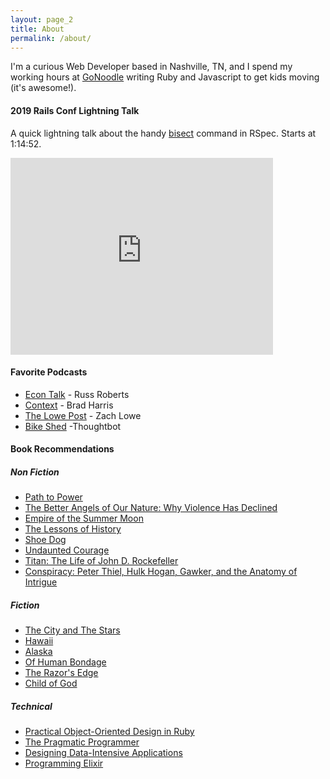 ```yaml
---
layout: page_2
title: About
permalink: /about/
---
```


I'm a curious Web Developer based in Nashville, TN, and I spend my working hours at [GoNoodle](https://www.gonoodle.com/) writing Ruby and Javascript to get kids moving (it's awesome!).

#### 2019 Rails Conf Lightning Talk
A quick lightning talk about the handy [bisect](https://relishapp.com/rspec/rspec-core/docs/command-line/bisect) command in RSpec. Starts at 1:14:52.

<iframe width="420" height="315" src="https://www.youtube.com/embed/AI5wmnzzBqc?start=4492" frameborder="0" allowfullscreen> </iframe>
<br/>

#### Favorite Podcasts
* [Econ Talk](http://www.econtalk.org/) - Russ Roberts
* [Context](https://bradharris.com/) - Brad Harris
* [The Lowe Post](http://www.espn.com/espnradio/podcast/archive/_/id/10528553) - Zach Lowe
* [Bike Shed](https://www.bikeshed.fm/) -Thoughtbot

#### Book Recommendations

##### Non Fiction
* [Path to Power](https://www.goodreads.com/book/show/86524.The_Path_to_Power)
* [The Better Angels of Our Nature: Why Violence Has Declined](https://www.goodreads.com/book/show/13543093-the-better-angels-of-our-nature?ac=1&from_search=true)
* [Empire of the Summer Moon](https://www.goodreads.com/book/show/7648269-empire-of-the-summer-moon)
* [The Lessons of History](https://www.goodreads.com/book/show/174713.The_Lessons_of_History)
* [Shoe Dog](https://www.goodreads.com/book/show/27220736-shoe-dog)
* [Undaunted Courage](https://www.goodreads.com/book/show/45546.Undaunted_Courage)
* [Titan: The Life of John D. Rockefeller](https://www.goodreads.com/book/show/16121.Titan?ac=1&from_search=true)
* [Conspiracy: Peter Thiel, Hulk Hogan, Gawker, and the Anatomy of Intrigue](https://www.goodreads.com/book/show/36681909-conspiracy)

##### Fiction
* [The City and The Stars](https://www.goodreads.com/book/show/36313159-the-city-and-the-stars)
* [Hawaii](https://www.goodreads.com/book/show/12658.Hawaii)
* [Alaska](https://www.goodreads.com/book/show/42953.Alaska)
* [Of Human Bondage](https://www.goodreads.com/review/list/41883609-dylan-andrews?utf8=%E2%9C%93&shelf=read&title=dylan-andrews&per_page=100)
* [The Razor's Edge](https://www.goodreads.com/book/show/31196.The_Razor_s_Edge?ac=1&from_search=true)
* [Child of God](https://www.goodreads.com/search?q=child+of+god)

##### Technical
* [Practical Object-Oriented Design in Ruby](https://www.goodreads.com/book/show/13507787-practical-object-oriented-design-in-ruby)
* [The Pragmatic Programmer](https://www.goodreads.com/book/show/4099.The_Pragmatic_Programmer)
* [Designing Data-Intensive Applications](https://www.goodreads.com/book/show/23463279-designing-data-intensive-applications)
* [Programming Elixir](https://www.goodreads.com/book/show/17971957-programming-elixir)
